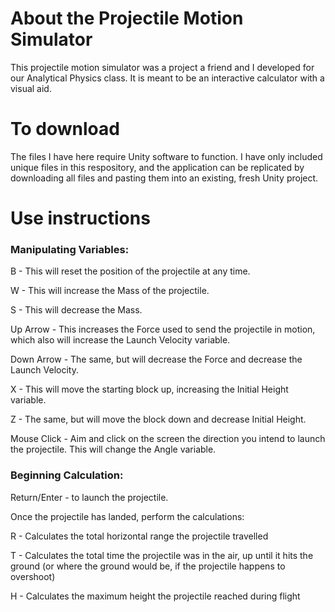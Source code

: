 # About the Projectile Motion Simulator 
This projectile motion simulator was a project a friend and I developed for our Analytical Physics class. It is meant to be an interactive calculator with a visual aid. 

# To download
The files I have here require Unity software to function. I have only included unique files in this respository, and the application can be replicated by downloading all files and pasting them into an existing, fresh Unity project.

# Use instructions

### Manipulating Variables:
B - This will reset the position of the projectile at any time.


W - This will increase the Mass of the projectile.

S - This will decrease the Mass.

Up Arrow - This increases the Force used to send the projectile in motion, which also will increase the Launch Velocity variable.

Down Arrow - The same, but will decrease the Force and decrease the Launch Velocity.


X - This will move the starting block up, increasing the Initial Height variable.

Z - The same, but will move the block down and decrease Initial Height.


Mouse Click - Aim and click on the screen the direction you intend to launch the projectile. This will change the Angle variable.

### Beginning Calculation:

Return/Enter - to launch the projectile.

Once the projectile has landed, perform the calculations:

R - Calculates the total horizontal range the projectile travelled

T - Calculates the total time the projectile was in the air, up until it hits the ground (or where the ground would be, if the projectile happens to overshoot)

H - Calculates the maximum height the projectile reached during flight

